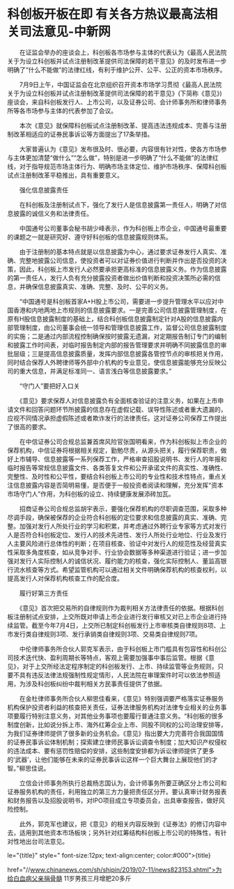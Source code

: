 # 科创板开板在即 有关各方热议最高法相关司法意见-中新网

　　在证监会举办的座谈会上，科创板各市场参与主体的代表认为《最高人民法院关于为设立科创板并试点注册制改革提供司法保障的若干意见》的及时发布进一步明确了“什么不能做”的法律红线，有利于维护公开、公平、公正的资本市场秩序。

　　7月9日上午，中国证监会在北京组织召开资本市场学习贯彻《最高人民法院关于为设立科创板并试点注册制改革提供司法保障的若干意见》(下简称《意见》)座谈会，来自科创板发行人、上市公司，以及证券公司、会计师事务所和律师事务所等各市场参与主体的代表参加了会议。

　　本次《意见》就保障科创板试点注册制改革、提高违法违规成本、完善与注册制改革相适应的证券民事诉讼等方面提出了17条举措。

　　大家普遍认为《意见》发布很及时、很必要，内容很有针对性，使各方市场参与主体更加清楚“做什么”“怎么做”，特别是进一步明确了“什么不能做”的法律红线，对于指导规范市场主体行为、明确市场主体定位、维护市场秩序、保障科创板试点注册制改革平稳推出，具有重要意义。

　　强化信息披露责任

　　在科创板及注册制试点下，强化了发行人是信息披露第一责任人，明确了对信息披露的诚信义务和法律责任。

　　中国通号公司董事会秘书胡少峰表示，作为科创板上市企业，中国通号最重要的课题之一就是研究好、遵守好科创板的信息披露规则体系。

　　由于注册制的基本特点就是以信息披露为中心，通过要求证券发行人真实、准确、完整地披露公司信息，使投资者可以对证券价值进行判断并作出是否投资的决策，因此，科创板上市发行人必然要承担更高标准的信息披露义务。作为信息披露的第一责任人，发行人负有充分披露投资者做出价值判断和投资决策所必需的信息，并确保信息披露真实、准确、完整、及时、公平的义务。

　　“中国通号是科创板首家A+H股上市公司，需要进一步提升管理水平以应对中国香港和内地两地上市规则的信息披露要求。一是完善公司信息披露管理制度，在原有H股信息披露制度的基础上，结合科创板信息披露制定针对A股的信息披露内部管理制度，由公司董事会统一领导和管理信息披露工作，监督公司信息披露制度的实施；二是通过内部流程控制确保按时披露无遗漏，对定期报告制订专门的编制和披露工作时间表，对临时报告制定内部的报告管理要求并明确不同披露信息的审批层级；三是提高信息披露质量，发挥内部信息披露各管控节点的审核把关作用，同时结合保荐人外聘律师等外部中介机构的专业意见，使信息披露能够充分反映公司的重大信息，并满足标准同一、语言浅白等信息披露要求。”

　　“守门人”要把好入口关

　　《意见》要求保荐人对信息披露负有全面核查验证的注意义务，如果在上市申请文件和回答问题环节所披露的信息存在虚假记载、误导性陈述或者重大遗漏的，应视不同情况承担虚假陈述或者欺诈发行的法律责任。这对证券公司保荐工作提出了很高的要求。

　　在中信证券公司合规总监兼首席风险官张国明看来，作为科创板拟上市企业的保荐机构，中信证券将根据相关规定，勤勉尽责，从源头把关，履行保荐职责，做好上市辅导、信息披露等一系列保荐工作，严格审查招股说明书、发行人的年报和临时报告等常规信息披露文件、各类答复文件和公开承诺文件的真实性、准确性、完整性、及时性和公平性，要结合科创板上市公司的专业性和技术性特点，重点关注信息披露内容是否简明易懂，是否便于一般投资者阅读和理解，充分发挥“资本市场守门人”作用，为科创板的设立、持续健康发展添砖加瓦。

　　招商证券公司合规总监胡宇表示，要强化保荐机构的尽职调查范围，采取多种尽调手段，确保被保荐的企业符合科创板的定位要求和信息披露的真实、准确、完整。加强对发行人所处行业的学习和积累，并考虑通过外聘行业专家等方式对发行人是否符合科创板定位、发行人的技术先进性、发行人所处行业地位、行业及发行人主要风险进行总体性的判断；在项目核查、验证中对发行人的规范性及经营真实性采取多角度核查，如从竞争对手、行业协会数据等多种渠道进行验证；进一步加强对发行人实际控制人的诚信状况、履约能力的核查，强化实际控制人、董监高银行流水核查等方式。希望监管机构可以通过相关文件明确保荐机构的核查权利，以提高发行人对保荐机构核查工作的配合度。

　　履行好第三方责任

　　《意见》首次把交易所的自律规则作为裁判相关方法律责任的依据。根据科创板注册制试点安排，上交所既对申请上市企业进行发行审核又对已上市企业进行持续监管。截至今年7月4日，上交所已制定科创板发行上市审核类自律规则8项、上市发行类自律规则3项、发行承销类自律规则3项、交易类自律规则7项。

　　中伦律师事务所合伙人郭克军表示，由于科创板上市门槛具有包容性和科创公司技术迭代快、盈利周期长等特点，客观上需要加强事中事后监管。根据《意见》，对于上交所经法定程序制定的科创板发行、上市、持续监管等业务规则，只要不具有违反法律法规强制性规定情形，人民法院在审理案件时可以依法参照适用，为涉及科创板纠纷中裁判相关方民事责任提供了依据。

　　在金杜律师事务所合伙人柳思佳看来，《意见》特别强调要严格落实证券服务机构保护投资者利益的核查把关责任，证券法律服务机构对法律专业相关的业务事项要履行特别注意义务，对其他业务事项也要履行普通注意义务。“科创板的很多制度创新，比如说分拆上市、海外红筹企业上市、同股不同权的公司治理安排等，为我们证券律师提供了很多新的业务机会。《意见》指出要大力完善符合我国国情的证券民事诉讼体制机制；探索建立律师民事诉讼调查令制度；加大知识产权侵权的违法成本、要有惩罚性赔偿的安排，这些制度安排都为诉讼律师提供了更多的‘武器’，让他们能够在未来的证券民事诉讼这样一个巨大舞台上展现他们的才智。”柳思佳说。

　　立信会计师事务所执行总裁杨志国认为，会计师事务所要正确区分上市公司和证券服务机构的责任，利用独立的第三方力量把责任区分开。要认真审计财务报表和财务报告以及招股说明书，对IPO项目成立专项委员会，出具审查报告，做好风险控制。

　　此外，郭克军也建议，把《意见》的相关内容反映到《证券法》的修订内容中去，适用到其他资本市场板块；另外针对红筹结构科创板上市公司的特殊性，有针对性地出台司法意见。

le="{title}" style=" font-size:12px; text-align:center; color:#000">{title}

href="//www.chinanews.com/sh/shipin/2019/07-11/news823153.shtml">为给白血病父亲捐骨髓 11岁男孩三月增肥20多斤
